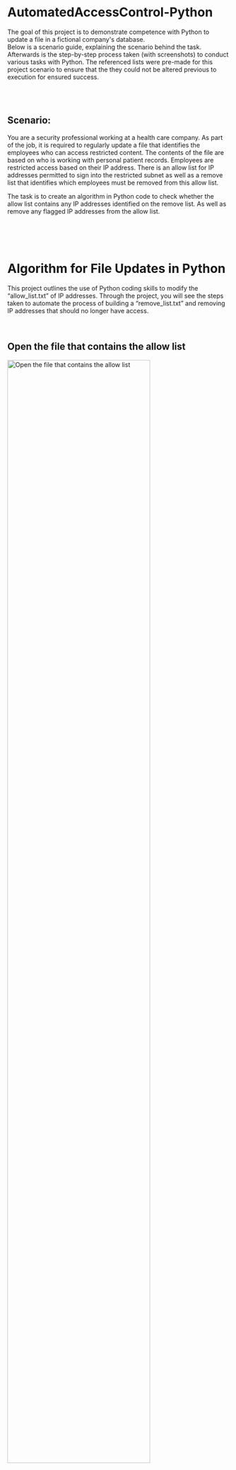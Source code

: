 # AutomatedAccessControl-Python
The goal of this project is to demonstrate competence with Python to update a file in a fictional company's database. 
<br />
Below is a scenario guide, explaining the scenario behind the task. Afterwards is the step-by-step process taken (with screenshots) to conduct various tasks with Python. 
The referenced lists were pre-made for this project scenario to ensure that the they could not be altered previous to execution for ensured success.

<br />
<br />
<h2>Scenario: </h2>
You are a security professional working at a health care company. As part of the job, it is required to regularly update a file that identifies the employees who can access restricted content. The contents of the file are based on who is working with personal patient records. Employees are restricted access based on their IP address. There is an allow list for IP addresses permitted to sign into the restricted subnet as well as a remove list that identifies which employees must be removed from this allow list.

The task is to create an algorithm in Python code to check whether the allow list contains any IP addresses identified on the remove list. As well as remove any flagged IP addresses from the allow list.

<br />
<br />
<br />

<h1>Algorithm for File Updates in Python</h1>

This project outlines the use of Python coding skills to modify the “allow_list.txt” of IP addresses. Through the project, you will see the steps taken to automate the process of building a “remove_list.txt” and removing IP addresses that should no longer have access.

<br />

<h2>Open the file that contains the allow list</h2>
<img src="https://i.imgur.com/keFvglG.png" height="80%" alt="Open the file that contains the allow list"/>
<br />

<h2>Read the file contents</h2>
<img src="https://i.imgur.com/v73GVxQ.png" height="80%" alt="Read the file contents"/>
<br />

<h2>Convert the string into a list</h2>
<img src="https://i.imgur.com/s1o9g5n.png" height="80%" alt="Convert the string into a list"/>
<br />

<h2>Iterate through the remove list</h2>
<img src="https://i.imgur.com/ZKk9KM1.png" height="80%" alt="Iterate through the remove list"/>
<br />

<h2>Remove IP addresses that are on the remove list</h2>
<img src="https://i.imgur.com/IwT48Ee.png" height="80%" alt="Remove IP addresses that are on the remove list"/>
<br />

<h2>Update the file with the revised list of IP addresses </h2>
<img src="https://i.imgur.com/SoZlWki.png" height="80%" alt="Update the file with the revised list of IP addresses"/>
<br />

<h2>Summary:</h2>
Throughout this project. I demonstrate the steps take to create an algorithm which identifies IP addresses that should no longer be able to access a designated site. This algorithm takes the IP addresses from this remove list and automatically removes them from the list of allowed addresses. With each step, I used different tools and techniques to further the progress, such as separating each item on the original file into a list and creating a loop process to search through the entire list of allowed IPs for those that are on the “remove_list” and automatically removing them. Afterwards, compiling the new data to overwrite the original files.
